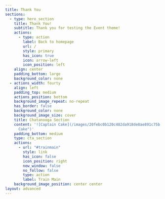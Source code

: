 ```yaml
---
title: Thank You
sections:
  - type: hero_section
    title: Thank You!
    subtitle: Thank you for testing the Event theme!
    actions:
      - type: action
        label: Back to homepage
        url: /
        style: primary
        has_icon: true
        icon: arrow-left
        icon_position: left
    align: center
    padding_bottom: large
    background_color: none
  - actions_width: fourty
    align: left
    padding_top: medium
    actions_position: bottom
    background_image_repeat: no-repeat
    has_border: false
    background_color: none
    background_image_size: cover
    title: Chatanooga Section
    content: '![Captain Cake](/images/20febc0b120c482da918de8ae891c75b.jpg "Captain
      Cake")'
    padding_bottom: medium
    type: cta_section
    actions:
      - url: "#trainmain"
        style: link
        has_icon: false
        icon_position: right
        new_window: false
        no_follow: false
        type: action
        label: Train Main
    background_image_position: center center
layout: advanced
---
```

